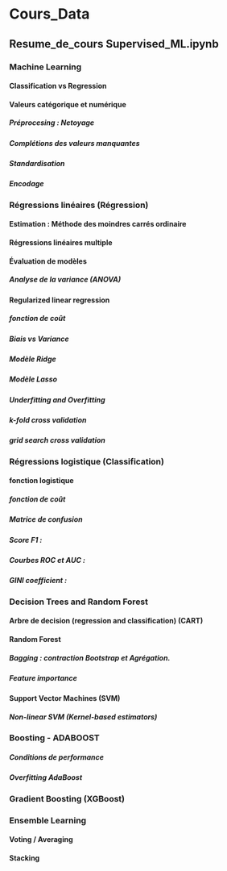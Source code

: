 # Cours_Data

## Resume_de_cours Supervised_ML.ipynb

### Machine Learning
#### Classification vs Regression 
#### Valeurs catégorique et numérique
##### Préprocesing : Netoyage 
##### Complétions des valeurs manquantes 
##### Standardisation 
##### Encodage 

### Régressions linéaires (Régression)
#### Estimation : Méthode des moindres carrés ordinaire
#### Régressions linéaires multiple 
#### Évaluation de modèles
##### Analyse de la variance (ANOVA)

#### Regularized linear regression
##### fonction de coût 
##### Biais vs Variance 
##### Modèle Ridge 
##### Modèle Lasso 
##### Underfitting and Overfitting
##### k-fold cross validation
##### grid search cross validation

### Régressions logistique (Classification)
#### fonction logistique 
##### fonction de coût 
##### Matrice de confusion 
##### Score F1 :
##### Courbes ROC et AUC :
##### GINI coefficient : 

### Decision Trees and Random Forest
#### Arbre de decision (regression and classification) (CART)
#### Random Forest
##### __Bagging :__ contraction Bootstrap et Agrégation.
##### Feature importance

#### Support Vector Machines (SVM)
##### Non-linear SVM (Kernel-based estimators)

### Boosting - ADABOOST
##### Conditions de performance 
##### Overfitting AdaBoost

### Gradient Boosting (XGBoost)
### Ensemble Learning
#### Voting / Averaging
#### Stacking
